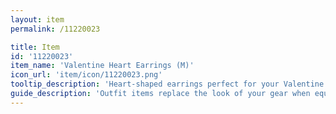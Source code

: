 ```yaml
---
layout: item
permalink: /11220023

title: Item
id: '11220023'
item_name: 'Valentine Heart Earrings (M)'
icon_url: 'item/icon/11220023.png'
tooltip_description: 'Heart-shaped earrings perfect for your Valentine.'
guide_description: 'Outfit items replace the look of your gear when equipped.'
---
```

